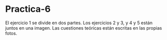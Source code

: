 Practica-6
==========
El ejercicio 1 se divide en dos partes.
Los ejercicios 2 y 3, y 4 y 5 están juntos en una imagen.
Las cuestiones teóricas están escritas en las propias fotos.
